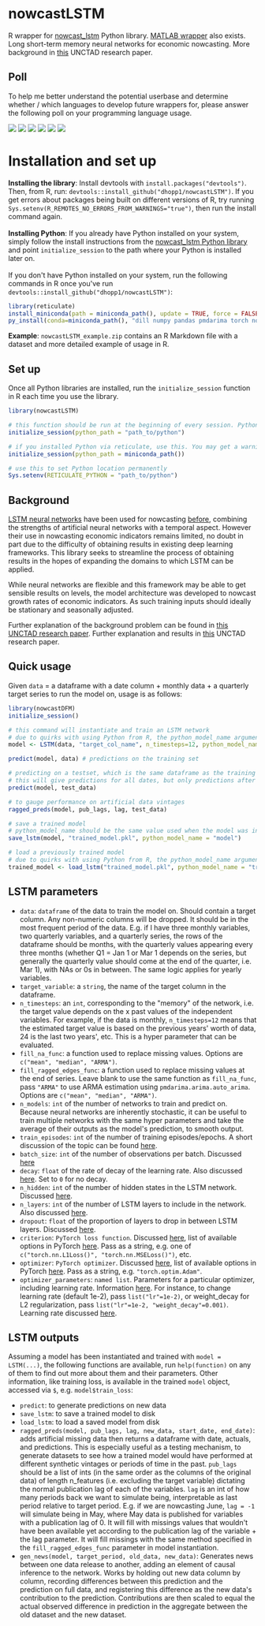 # nowcastLSTM
R wrapper for [nowcast_lstm](https://github.com/dhopp1/nowcast_lstm) Python library. [MATLAB wrapper](https://github.com/dhopp1/nowcast_lstm_matlab) also exists. Long short-term memory neural networks for economic nowcasting. More background in [this](https://unctad.org/webflyer/economic-nowcasting-long-short-term-memory-artificial-neural-networks-lstm) UNCTAD research paper.

## Poll
To help me better understand the potential userbase and determine whether / which languages to develop future wrappers for, please answer the following poll on your programming language usage.

[![](https://api.gh-polls.com/poll/01FMEWVADXFWSN5JCWE0M4W9ZP/I'm%20fine%20with%20the%20Python%20library)](https://api.gh-polls.com/poll/01FMEWVADXFWSN5JCWE0M4W9ZP/I'm%20fine%20with%20the%20Python%20library/vote)
[![](https://api.gh-polls.com/poll/01FMEWVADXFWSN5JCWE0M4W9ZP/I'm%20fine%20with%20R%20wrapper)](https://api.gh-polls.com/poll/01FMEWVADXFWSN5JCWE0M4W9ZP/I'm%20fine%20with%20R%20wrapper/vote)
[![](https://api.gh-polls.com/poll/01FMEWVADXFWSN5JCWE0M4W9ZP/I%20would%20only%20use%20the%20methodology%20with%20a%20Stata%20wrapper)](https://api.gh-polls.com/poll/01FMEWVADXFWSN5JCWE0M4W9ZP/I%20would%20only%20use%20the%20methodology%20with%20a%20Stata%20wrapper/vote)
[![](https://api.gh-polls.com/poll/01FMEWVADXFWSN5JCWE0M4W9ZP/I%20would%20only%20use%20the%20methodology%20with%20a%20MATLAB%20wrapper)](https://api.gh-polls.com/poll/01FMEWVADXFWSN5JCWE0M4W9ZP/I%20would%20only%20use%20the%20methodology%20with%20a%20MATLAB%20wrapper/vote)
[![](https://api.gh-polls.com/poll/01FMEWVADXFWSN5JCWE0M4W9ZP/I%20would%20only%20use%20the%20methodology%20with%20a%20SAS%20wrapper)](https://api.gh-polls.com/poll/01FMEWVADXFWSN5JCWE0M4W9ZP/I%20would%20only%20use%20the%20methodology%20with%20a%20SAS%20wrapper/vote)
[![](https://api.gh-polls.com/poll/01FMEWVADXFWSN5JCWE0M4W9ZP/I%20would%20only%20use%20the%20methodology%20with%20an%20SPSS%20wrapper)](https://api.gh-polls.com/poll/01FMEWVADXFWSN5JCWE0M4W9ZP/I%20would%20only%20use%20the%20methodology%20with%20an%20SPSS%20wrapper/vote)

# Installation and set up
**Installing the library**: Install devtools with `install.packages("devtools")`. Then, from R, run: `devtools::install_github("dhopp1/nowcastLSTM")`. If you get errors about packages being built on different versions of R, try running `Sys.setenv(R_REMOTES_NO_ERRORS_FROM_WARNINGS="true")`, then run the install command again.
<br><br>
**Installing Python**: If you already have Python installed on your system, simply follow the install instructions from the [nowcast_lstm Python library](https://github.com/dhopp1/nowcast_lstm) and point `initialize_session` to the path where your Python is installed later on.
<br><br>
If you don't have Python installed on your system, run the following commands in R once you've run `devtools::install_github("dhopp1/nowcastLSTM")`:

```R
library(reticulate)
install_miniconda(path = miniconda_path(), update = TRUE, force = FALSE)
py_install(conda=miniconda_path(), "dill numpy pandas pmdarima torch nowcast-lstm", pip=TRUE)
```

**Example**: `nowcastLSTM_example.zip` contains an R Markdown file with a dataset and more detailed example of usage in R.

## Set up
Once all Python libraries are installed, run the `initialize_session` function in R each time you use the library.

```R
library(nowcastLSTM)

# this function should be run at the beginning of every session. Python path can be left empty to use the system default
initialize_session(python_path = "path_to/python")

# if you installed Python via reticulate, use this. You may get a warning about requesting one path and getting another, but it should work regardless.
initialize_session(python_path = miniconda_path())

# use this to set Python location permanently
Sys.setenv(RETICULATE_PYTHON = "path_to/python")
```

## Background
[LSTM neural networks](https://en.wikipedia.org/wiki/Long_short-term_memory) have been used for nowcasting [before](https://papers.nips.cc/paper/2015/file/07563a3fe3bbe7e3ba84431ad9d055af-Paper.pdf), combining the strengths of artificial neural networks with a temporal aspect. However their use in nowcasting economic indicators remains limited, no doubt in part due to the difficulty of obtaining results in existing deep learning frameworks. This library seeks to streamline the process of obtaining results in the hopes of expanding the domains to which LSTM can be applied.

While neural networks are flexible and this framework may be able to get sensible results on levels, the model architecture was developed to nowcast growth rates of economic indicators. As such training inputs should ideally be stationary and seasonally adjusted.

Further explanation of the background problem can be found in [this UNCTAD research paper](https://unctad.org/system/files/official-document/ser-rp-2018d9_en.pdf). Further explanation and results in [this](https://unctad.org/webflyer/economic-nowcasting-long-short-term-memory-artificial-neural-networks-lstm) UNCTAD research paper.


## Quick usage
Given `data` = a dataframe with a date column + monthly data + a quarterly target series to run the model on, usage is as follows:

```R
library(nowcastDFM)
initialize_session()

# this command will instantiate and train an LSTM network
# due to quirks with using Python from R, the python_model_name argument should be set to the same name used for the R object it is assigned to.
model <- LSTM(data, "target_col_name", n_timesteps=12, python_model_name = "model") # default parameters with 12 timestep history

predict(model, data) # predictions on the training set

# predicting on a testset, which is the same dataframe as the training data + newer data
# this will give predictions for all dates, but only predictions after the training data ends should be considered for testing
predict(model, test_data)

# to gauge performance on artificial data vintages
ragged_preds(model, pub_lags, lag, test_data)

# save a trained model
# python_model_name should be the same value used when the model was initially trained
save_lstm(model, "trained_model.pkl", python_model_name = "model")

# load a previously trained model
# due to quirks with using Python from R, the python_model_name argument should be set to the same name used for the R object it is assigned to.
trained_model <- load_lstm("trained_model.pkl", python_model_name = "trained_model")
```

## LSTM parameters
- `data`: `dataframe` of the data to train the model on. Should contain a target column. Any non-numeric columns will be dropped. It should be in the most frequent period of the data. E.g. if I have three monthly variables, two quarterly variables, and a quarterly series, the rows of the dataframe should be months, with the quarterly values appearing every three months (whether Q1 = Jan 1 or Mar 1 depends on the series, but generally the quarterly value should come at the end of the quarter, i.e. Mar 1), with NAs or 0s in between. The same logic applies for yearly variables.
- `target_variable`: a `string`, the name of the target column in the dataframe.
- `n_timesteps`: an `int`, corresponding to the "memory" of the network, i.e. the target value depends on the x past values of the independent variables. For example, if the data is monthly, `n_timesteps=12` means that the estimated target value is based on the previous years' worth of data, 24 is the last two years', etc. This is a hyper parameter that can be evaluated.
- `fill_na_func`: a function used to replace missing values. Options are `c("mean", "median", "ARMA")`.
- `fill_ragged_edges_func`: a function used to replace missing values at the end of series. Leave blank to use the same function as `fill_na_func`, pass `"ARMA"` to use ARMA estimation using `pmdarima.arima.auto_arima`. Options are `c("mean", "median", "ARMA")`.
- `n_models`: `int` of the number of networks to train and predict on. Because neural networks are inherently stochastic, it can be useful to train multiple networks with the same hyper parameters and take the average of their outputs as the model's prediction, to smooth output.
- `train_episodes`: `int` of the number of training episodes/epochs. A short discussion of the topic can be found [here](https://machinelearningmastery.com/difference-between-a-batch-and-an-epoch/).
- `batch_size`: `int` of the number of observations per batch. Discussed [here](https://machinelearningmastery.com/difference-between-a-batch-and-an-epoch/)
- `decay`: `float` of the rate of decay of the learning rate. Also discussed [here](https://machinelearningmastery.com/understand-the-dynamics-of-learning-rate-on-deep-learning-neural-networks/). Set to `0` for no decay.
- `n_hidden`: `int` of the number of hidden states in the LSTM network. Discussed [here](https://machinelearningmastery.com/stacked-long-short-term-memory-networks/).
- `n_layers`: `int` of the number of LSTM layers to include in the network. Also discussed [here](https://machinelearningmastery.com/stacked-long-short-term-memory-networks/).
- `dropout`: `float` of the proportion of layers to drop in between LSTM layers. Discussed [here](https://machinelearningmastery.com/dropout-for-regularizing-deep-neural-networks/).
- `criterion`: `PyTorch loss function`. Discussed [here](https://machinelearningmastery.com/loss-and-loss-functions-for-training-deep-learning-neural-networks/), list of available options in PyTorch [here](https://pytorch.org/docs/stable/nn.html#loss-functions). Pass as a string, e.g. one of `c("torch.nn.L1Loss()", "torch.nn.MSELoss()")`, etc.
- `optimizer`: `PyTorch optimizer`. Discussed [here](https://towardsdatascience.com/optimizers-for-training-neural-network-59450d71caf6), list of available options in PyTorch [here](https://pytorch.org/docs/stable/optim.html). Pass as a string, e.g. `"torch.optim.Adam"`.
- `optimizer_parameters`: `named list`. Parameters for a particular optimizer, including learning rate. Information [here](https://pytorch.org/docs/stable/optim.html). For instance, to change learning rate (default 1e-2), pass `list("lr"=1e-2)`, or weight_decay for L2 regularization, pass `list("lr"=1e-2, "weight_decay"=0.001)`. Learning rate discussed [here](https://machinelearningmastery.com/understand-the-dynamics-of-learning-rate-on-deep-learning-neural-networks/).

## LSTM outputs
Assuming a model has been instantiated and trained with `model = LSTM(...)`, the following functions are available, run `help(function)` on any of them to find out more about them and their parameters. Other information, like training loss, is available in the trained `model` object, accessed via `$`, e.g. `model$train_loss`:

- `predict`: to generate predictions on new data
- `save_lstm`: to save a trained model to disk
- `load_lstm`: to load a saved model from disk
- `ragged_preds(model, pub_lags, lag, new_data, start_date, end_date)`: adds artificial missing data then returns a dataframe with date, actuals, and predictions. This is especially useful as a testing mechanism, to generate datasets to see how a trained model would have performed at different synthetic vintages or periods of time in the past. `pub_lags` should be a list of ints (in the same order as the columns of the original data) of length n\_features (i.e. excluding the target variable) dictating the normal publication lag of each of the variables. `lag` is an int of how many periods back we want to simulate being, interpretable as last period relative to target period. E.g. if we are nowcasting June, `lag = -1` will simulate being in May, where May data is published for variables with a publication lag of 0. It will fill with missings values that wouldn't have been available yet according to the publication lag of the variable + the lag parameter. It will fill missings with the same method specified in the `fill_ragged_edges_func` parameter in model instantiation.
- `gen_news(model, target_period, old_data, new_data)`: Generates news between one data release to another, adding an element of causal inference to the network. Works by holding out new data column by column, recording differences between this prediction and the prediction on full data, and registering this difference as the new data's contribution to the prediction. Contributions are then scaled to equal the actual observed difference in prediction in the aggregate between the old dataset and the new dataset.